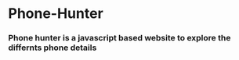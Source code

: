 ﻿# Phone-Hunter
 
 
 <h3> Phone hunter is a javascript based website to explore the differnts phone details </h3>
